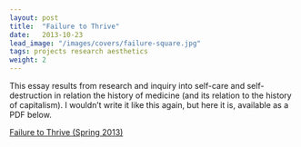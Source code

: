 ```yaml
---
layout: post
title:  "Failure to Thrive"
date:   2013-10-23
lead_image: "/images/covers/failure-square.jpg"
tags: projects research aesthetics
weight: 2
---
```

This essay results from research and inquiry into self-care and self-destruction in relation the history of medicine (and its relation to the history of capitalism). I wouldn’t write it like this again, but here it is, available as a PDF below.

[Failure to Thrive (Spring 2013)](http://silohradovsky.net/wp-content/uploads/2014/10/failure-to-thrive-unimposed.pdf)